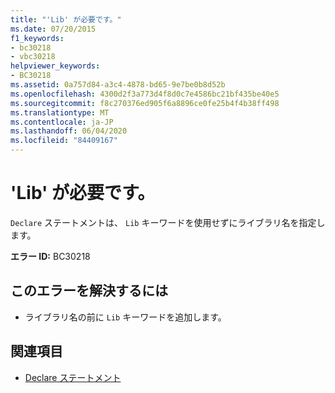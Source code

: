 ```yaml
---
title: "'Lib' が必要です。"
ms.date: 07/20/2015
f1_keywords:
- bc30218
- vbc30218
helpviewer_keywords:
- BC30218
ms.assetid: 0a757d84-a3c4-4878-bd65-9e7be0b8d52b
ms.openlocfilehash: 4300d2f3a773d4f8d0c7e4586bc21bf435be40e5
ms.sourcegitcommit: f8c270376ed905f6a8896ce0fe25b4f4b38ff498
ms.translationtype: MT
ms.contentlocale: ja-JP
ms.lasthandoff: 06/04/2020
ms.locfileid: "84409167"
---
```

# <a name="lib-expected"></a>'Lib' が必要です。
`Declare` ステートメントは、 `Lib` キーワードを使用せずにライブラリ名を指定します。  
  
 **エラー ID:** BC30218  
  
## <a name="to-correct-this-error"></a>このエラーを解決するには  
  
- ライブラリ名の前に `Lib` キーワードを追加します。  
  
## <a name="see-also"></a>関連項目

- [Declare ステートメント](../language-reference/statements/declare-statement.md)
